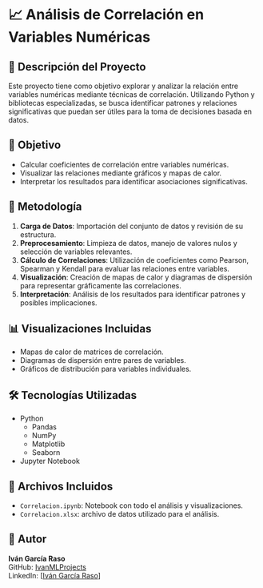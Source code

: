 # 📈 Análisis de Correlación en Variables Numéricas

## 📌 Descripción del Proyecto
Este proyecto tiene como objetivo explorar y analizar la relación entre variables numéricas mediante técnicas de correlación. Utilizando Python y bibliotecas especializadas, se busca identificar patrones y relaciones significativas que puedan ser útiles para la toma de decisiones basada en datos.

## 🎯 Objetivo
- Calcular coeficientes de correlación entre variables numéricas.
- Visualizar las relaciones mediante gráficos y mapas de calor.
- Interpretar los resultados para identificar asociaciones significativas.

## 🧪 Metodología
1. **Carga de Datos**: Importación del conjunto de datos y revisión de su estructura.
2. **Preprocesamiento**: Limpieza de datos, manejo de valores nulos y selección de variables relevantes.
3. **Cálculo de Correlaciones**: Utilización de coeficientes como Pearson, Spearman y Kendall para evaluar las relaciones entre variables.
4. **Visualización**: Creación de mapas de calor y diagramas de dispersión para representar gráficamente las correlaciones.
5. **Interpretación**: Análisis de los resultados para identificar patrones y posibles implicaciones.

## 📊 Visualizaciones Incluidas
- Mapas de calor de matrices de correlación.
- Diagramas de dispersión entre pares de variables.
- Gráficos de distribución para variables individuales.

## 🛠️ Tecnologías Utilizadas
- Python
  - Pandas
  - NumPy
  - Matplotlib
  - Seaborn
- Jupyter Notebook

## 📁 Archivos Incluidos
- `Correlacion.ipynb`: Notebook con todo el análisis y visualizaciones.
- `Correlacion.xlsx`: archivo de datos utilizado para el análisis.

## 🚀 Autor
**Iván García Raso**  
GitHub: [IvanMLProjects](https://github.com/IvanMLProjects)  
LinkedIn: [[Iván García Raso](https://www.linkedin.com/in/ivan-garcia-raso/)]
